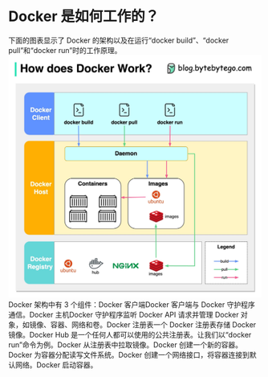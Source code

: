 # Docker 是如何工作的？

下面的图表显示了 Docker 的架构以及在运行“docker build”、“docker pull”和“docker run”时的工作原理。![](../images/docker.jpg)Docker 架构中有 3 个组件：Docker 客户端Docker 客户端与 Docker 守护程序通信。Docker 主机Docker 守护程序监听 Docker API 请求并管理 Docker 对象，如镜像、容器、网络和卷。Docker 注册表一个 Docker 注册表存储 Docker 镜像。Docker Hub 是一个任何人都可以使用的公共注册表。让我们以“docker run”命令为例。Docker 从注册表中拉取镜像。Docker 创建一个新的容器。Docker 为容器分配读写文件系统。Docker 创建一个网络接口，将容器连接到默认网络。Docker 启动容器。